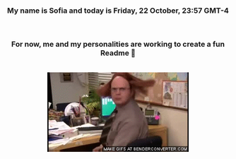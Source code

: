 


<div align="center">
<h3 >My name is Sofia and today is Friday, 22 October, 23:57 GMT-4</h3><br>
<h3 >For now, me and my personalities are working to create a fun Readme 👋
</h3><br>
<img src='img/dwight.gif' alt='working...'/>
</div>
